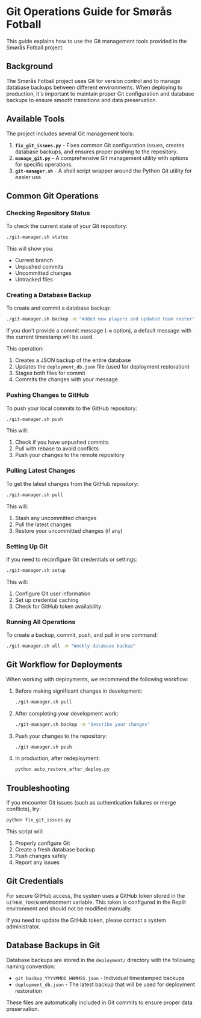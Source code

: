 # Git Operations Guide for Smørås Fotball

This guide explains how to use the Git management tools provided in the Smørås Fotball project.

## Background

The Smørås Fotball project uses Git for version control and to manage database backups between different environments. When deploying to production, it's important to maintain proper Git configuration and database backups to ensure smooth transitions and data preservation.

## Available Tools

The project includes several Git management tools:

1. **`fix_git_issues.py`** - Fixes common Git configuration issues, creates database backups, and ensures proper pushing to the repository.
2. **`manage_git.py`** - A comprehensive Git management utility with options for specific operations.
3. **`git-manager.sh`** - A shell script wrapper around the Python Git utility for easier use.

## Common Git Operations

### Checking Repository Status

To check the current state of your Git repository:

```bash
./git-manager.sh status
```

This will show you:
- Current branch
- Unpushed commits
- Uncommitted changes
- Untracked files

### Creating a Database Backup

To create and commit a database backup:

```bash
./git-manager.sh backup -m "Added new players and updated team roster"
```

If you don't provide a commit message (`-m` option), a default message with the current timestamp will be used.

This operation:
1. Creates a JSON backup of the entire database
2. Updates the `deployment_db.json` file (used for deployment restoration)
3. Stages both files for commit
4. Commits the changes with your message

### Pushing Changes to GitHub

To push your local commits to the GitHub repository:

```bash
./git-manager.sh push
```

This will:
1. Check if you have unpushed commits
2. Pull with rebase to avoid conflicts
3. Push your changes to the remote repository

### Pulling Latest Changes

To get the latest changes from the GitHub repository:

```bash
./git-manager.sh pull
```

This will:
1. Stash any uncommitted changes
2. Pull the latest changes 
3. Restore your uncommitted changes (if any)

### Setting Up Git

If you need to reconfigure Git credentials or settings:

```bash
./git-manager.sh setup
```

This will:
1. Configure Git user information
2. Set up credential caching
3. Check for GitHub token availability

### Running All Operations

To create a backup, commit, push, and pull in one command:

```bash
./git-manager.sh all -m "Weekly database backup"
```

## Git Workflow for Deployments

When working with deployments, we recommend the following workflow:

1. Before making significant changes in development:
   ```bash
   ./git-manager.sh pull
   ```

2. After completing your development work:
   ```bash
   ./git-manager.sh backup -m "Describe your changes"
   ```

3. Push your changes to the repository:
   ```bash
   ./git-manager.sh push
   ```

4. In production, after redeployment:
   ```bash
   python auto_restore_after_deploy.py
   ```

## Troubleshooting

If you encounter Git issues (such as authentication failures or merge conflicts), try:

```bash
python fix_git_issues.py
```

This script will:
1. Properly configure Git
2. Create a fresh database backup
3. Push changes safely
4. Report any issues

## Git Credentials

For secure GitHub access, the system uses a GitHub token stored in the `GITHUB_TOKEN` environment variable. This token is configured in the Replit environment and should not be modified manually.

If you need to update the GitHub token, please contact a system administrator.

## Database Backups in Git

Database backups are stored in the `deployment/` directory with the following naming convention:
- `git_backup_YYYYMMDD_HHMMSS.json` - Individual timestamped backups
- `deployment_db.json` - The latest backup that will be used for deployment restoration

These files are automatically included in Git commits to ensure proper data preservation.